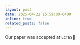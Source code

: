 ```yaml
---
layout: post
date: 2025-04-22 15:59:00-0400
inline: true
related_posts: false
---
```

Our paper was accepted at `LCTES`:tada:


